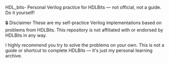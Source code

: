 HDL_bits-
Personal Verilog practice for HDLBits — not official, not a guide. Do it yourself!

🔒 Disclaimer
These are my self-practice Verilog implementations based on problems from HDLBits.
This repository is not affiliated with or endorsed by HDLBits in any way.

I highly recommend you try to solve the problems on your own.
This is not a guide or shortcut to complete HDLBits — it's just my personal learning archive.
